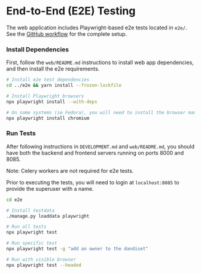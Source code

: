 # End-to-End (E2E) Testing

The web application includes Playwright-based e2e tests located in `e2e/`.
See the [GitHub workflow](.github/workflows/frontend-ci.yml) for the complete setup.

### Install Dependencies

First, follow the `web/README.md` instructions to install web app dependencies, and then install the e2e requirements.

```bash
# Install e2e test dependencies
cd ../e2e && yarn install --frozen-lockfile

# Install Playwright browsers
npx playwright install --with-deps

# On some systems (ie Fedora), you will need to install the browser manually instead of --with-deps:
npx playwright install chromium
```

### Run Tests

After following instructions in `DEVELOPMENT.md` and `web/README.md`, you should have both the backend and frontend servers running on ports 8000 and 8085.

Note: Celery workers are not required for e2e tests.

Prior to executing the tests, you will need to login at `localhost:8085` to provide the superuser with a name.

```bash
cd e2e 

# Install testdata
./manage.py loaddata playwright

# Run all tests
npx playwright test

# Run specific test
npx playwright test -g "add an owner to the dandiset"

# Run with visible browser
npx playwright test --headed
```
